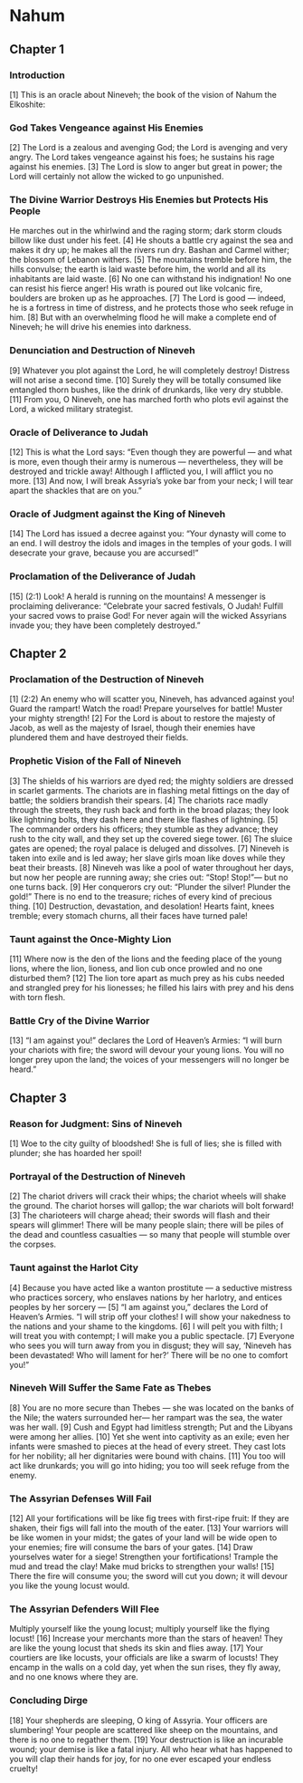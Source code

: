 # Nahum

## Chapter 1


### Introduction

[1] This is an oracle about Nineveh; the book of the vision of Nahum the Elkoshite:

### God Takes Vengeance against His Enemies

[2] The Lord is a zealous and avenging God;
the Lord is avenging and very angry.
The Lord takes vengeance against his foes;
he sustains his rage against his enemies.
[3] The Lord is slow to anger but great in power;
the Lord will certainly not allow the wicked to go unpunished.

### The Divine Warrior Destroys His Enemies but Protects His People

He marches out in the whirlwind and the raging storm;
dark storm clouds billow like dust under his feet.
[4] He shouts a battle cry against the sea and makes it dry up;
he makes all the rivers run dry.
Bashan and Carmel wither;
the blossom of Lebanon withers.
[5] The mountains tremble before him,
the hills convulse;
the earth is laid waste before him,
the world and all its inhabitants are laid waste.
[6] No one can withstand his indignation!
No one can resist his fierce anger!
His wrath is poured out like volcanic fire,
boulders are broken up as he approaches.
[7] The Lord is good —
indeed, he is a fortress in time of distress,
and he protects those who seek refuge in him.
[8] But with an overwhelming flood
he will make a complete end of Nineveh;
he will drive his enemies into darkness.

### Denunciation and Destruction of Nineveh

[9] Whatever you plot against the Lord, he will completely destroy!
Distress will not arise a second time.
[10] Surely they will be totally consumed
like entangled thorn bushes,
like the drink of drunkards,
like very dry stubble.
[11] From you, O Nineveh, one has marched forth who plots evil against the Lord,
a wicked military strategist.

### Oracle of Deliverance to Judah

[12] This is what the Lord says:
“Even though they are powerful —
and what is more, even though their army is numerous —
nevertheless, they will be destroyed and trickle away!
Although I afflicted you,
I will afflict you no more.
[13] And now, I will break Assyria’s yoke bar from your neck;
I will tear apart the shackles that are on you.”

### Oracle of Judgment against the King of Nineveh

[14] The Lord has issued a decree against you:
“Your dynasty will come to an end.
I will destroy the idols and images in the temples of your gods.
I will desecrate your grave, because you are accursed!”

### Proclamation of the Deliverance of Judah

[15] (2:1) Look! A herald is running on the mountains!
A messenger is proclaiming deliverance:
“Celebrate your sacred festivals, O Judah!
Fulfill your sacred vows to praise God!
For never again will the wicked Assyrians invade you;
they have been completely destroyed.”

## Chapter 2


### Proclamation of the Destruction of Nineveh

[1] (2:2) An enemy who will scatter you, Nineveh, has advanced against you!
Guard the rampart!
Watch the road!
Prepare yourselves for battle!
Muster your mighty strength!
[2] For the Lord is about to restore the majesty of Jacob,
as well as the majesty of Israel,
though their enemies have plundered them
and have destroyed their fields.

### Prophetic Vision of the Fall of Nineveh

[3] The shields of his warriors are dyed red;
the mighty soldiers are dressed in scarlet garments.
The chariots are in flashing metal fittings
on the day of battle;
the soldiers brandish their spears.
[4] The chariots race madly through the streets,
they rush back and forth in the broad plazas;
they look like lightning bolts,
they dash here and there like flashes of lightning.
[5] The commander orders his officers;
they stumble as they advance;
they rush to the city wall,
and they set up the covered siege tower.
[6] The sluice gates are opened;
the royal palace is deluged and dissolves.
[7] Nineveh is taken into exile and is led away;
her slave girls moan like doves while they beat their breasts.
[8] Nineveh was like a pool of water throughout her days,
but now her people are running away;
she cries out: “Stop! Stop!”—
but no one turns back.
[9] Her conquerors cry out:
“Plunder the silver! Plunder the gold!”
There is no end to the treasure;
riches of every kind of precious thing.
[10] Destruction, devastation, and desolation!
Hearts faint, knees tremble;
every stomach churns, all their faces have turned pale!

### Taunt against the Once-Mighty Lion

[11] Where now is the den of the lions
and the feeding place of the young lions,
where the lion, lioness, and lion cub once prowled
and no one disturbed them?
[12] The lion tore apart as much prey as his cubs needed
and strangled prey for his lionesses;
he filled his lairs with prey
and his dens with torn flesh.

### Battle Cry of the Divine Warrior

[13] “I am against you!” declares the Lord of Heaven’s Armies:
“I will burn your chariots with fire;
the sword will devour your young lions.
You will no longer prey upon the land;
the voices of your messengers will no longer be heard.”

## Chapter 3


### Reason for Judgment: Sins of Nineveh

[1] Woe to the city guilty of bloodshed!
She is full of lies;
she is filled with plunder;
she has hoarded her spoil!

### Portrayal of the Destruction of Nineveh

[2] The chariot drivers will crack their whips;
the chariot wheels will shake the ground.
The chariot horses will gallop;
the war chariots will bolt forward!
[3] The charioteers will charge ahead;
their swords will flash
and their spears will glimmer!
There will be many people slain;
there will be piles of the dead
and countless casualties —
so many that people will stumble over the corpses.

### Taunt against the Harlot City

[4] Because you have acted like a wanton prostitute —
a seductive mistress who practices sorcery,
who enslaves nations by her harlotry,
and entices peoples by her sorcery —
[5] “I am against you,” declares the Lord of Heaven’s Armies.
“I will strip off your clothes!
I will show your nakedness to the nations
and your shame to the kingdoms.
[6] I will pelt you with filth;
I will treat you with contempt;
I will make you a public spectacle.
[7] Everyone who sees you will turn away from you in disgust;
they will say, ‘Nineveh has been devastated!
Who will lament for her?’
There will be no one to comfort you!”

### Nineveh Will Suffer the Same Fate as Thebes

[8] You are no more secure than Thebes —
she was located on the banks of the Nile;
the waters surrounded her—
her rampart was the sea,
the water was her wall.
[9] Cush and Egypt had limitless strength;
Put and the Libyans were among her allies.
[10] Yet she went into captivity as an exile;
even her infants were smashed to pieces at the head of every street.
They cast lots for her nobility;
all her dignitaries were bound with chains.
[11] You too will act like drunkards;
you will go into hiding;
you too will seek refuge from the enemy.

### The Assyrian Defenses Will Fail

[12] All your fortifications will be like fig trees with first-ripe fruit:
If they are shaken, their figs will fall into the mouth of the eater.
[13] Your warriors will be like women in your midst;
the gates of your land will be wide open to your enemies;
fire will consume the bars of your gates.
[14] Draw yourselves water for a siege!
Strengthen your fortifications!
Trample the mud and tread the clay!
Make mud bricks to strengthen your walls!
[15] There the fire will consume you;
the sword will cut you down;
it will devour you like the young locust would.

### The Assyrian Defenders Will Flee

Multiply yourself like the young locust;
multiply yourself like the flying locust!
[16] Increase your merchants more than the stars of heaven!
They are like the young locust that sheds its skin and flies away.
[17] Your courtiers are like locusts,
your officials are like a swarm of locusts!
They encamp in the walls on a cold day,
yet when the sun rises, they fly away,
and no one knows where they are.

### Concluding Dirge

[18] Your shepherds are sleeping, O king of Assyria.
Your officers are slumbering!
Your people are scattered like sheep on the mountains,
and there is no one to regather them.
[19] Your destruction is like an incurable wound;
your demise is like a fatal injury.
All who hear what has happened to you will clap their hands for joy,
for no one ever escaped your endless cruelty!
